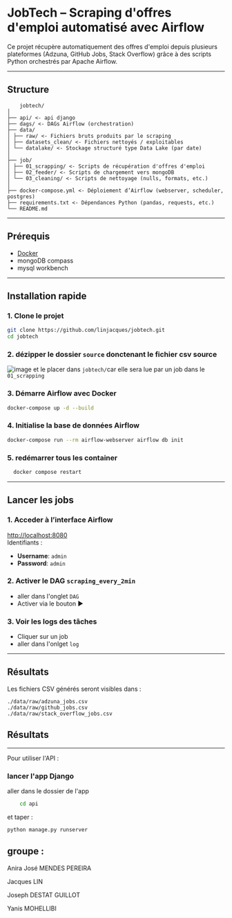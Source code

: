 #  JobTech – Scraping d'offres d'emploi automatisé avec Airflow

Ce projet récupère automatiquement des offres d'emploi depuis plusieurs plateformes (Adzuna, GitHub Jobs, Stack Overflow) grâce à des scripts Python orchestrés par Apache Airflow.

---

##  Structure
```
    jobtech/
│
├── api/ <- api django 
├── dags/ <- DAGs Airflow (orchestration)
├── data/
│ ├── raw/ <- Fichiers bruts produits par le scraping
│ ├── datasets_clean/ <- Fichiers nettoyés / exploitables
│ └── datalake/ <- Stockage structuré type Data Lake (par date)
│
├── job/
│ ├── 01_scrapping/ <- Scripts de récupération d'offres d'emploi
│ ├── 02_feeder/ <- Scripts de chargement vers mongoDB 
│ └── 03_cleaning/ <- Scripts de nettoyage (nulls, formats, etc.)
│
├── docker-compose.yml <- Déploiement d’Airflow (webserver, scheduler, postgres)
├── requirements.txt <- Dépendances Python (pandas, requests, etc.)
└── README.md
```

---

## Prérequis

- [Docker](https://www.docker.com/)
- mongoDB compass
- mysql workbench

---

##  Installation rapide

### 1. Clone le projet

```bash
git clone https://github.com/linjacques/jobtech.git
cd jobtech
```

### 2. dézipper le dossier `source` donctenant le fichier csv source

![image](https://github.com/user-attachments/assets/e4f5c703-6d51-4378-9a13-fbf391d87b2a)
 et le placer dans `jobtech/`car elle sera lue par un job dans le `01_scrapping`

### 3. Démarre Airflow avec Docker

```bash
docker-compose up -d --build
```

### 4. Initialise la base de données Airflow

```bash
docker-compose run --rm airflow-webserver airflow db init
```

### 5. redémarrer tous les container 

```bash
  docker compose restart 
```


---

##  Lancer les jobs 

### 1. Acceder à l’interface Airflow

 [http://localhost:8080](http://localhost:8080)  
 Identifiants :  
- **Username**: `admin`  
- **Password**: `admin`

### 2. Activer le DAG `scraping_every_2min`
- aller dans l'onglet `DAG`
- Activer via le bouton  ▶ 


### 3. Voir les logs des tâches

- Cliquer sur un job
- aller dans l'onlget `log`

---

##  Résultats

Les fichiers CSV générés seront visibles dans :

```
./data/raw/adzuna_jobs.csv
./data/raw/github_jobs.csv
./data/raw/stack_overflow_jobs.csv
```

##  Résultats
---
Pour utiliser l'API :

### lancer l'app Django
aller dans le dossier de l'app 
```bash
    cd api
```

et taper :
```bash
python manage.py runserver
```


## groupe :

Anira José MENDES PEREIRA

Jacques LIN

Joseph DESTAT GUILLOT

Yanis MOHELLIBI

